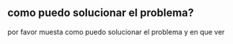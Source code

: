 ## como puedo solucionar el problema?
por favor muesta como puedo solucionar el problema y en que ver
